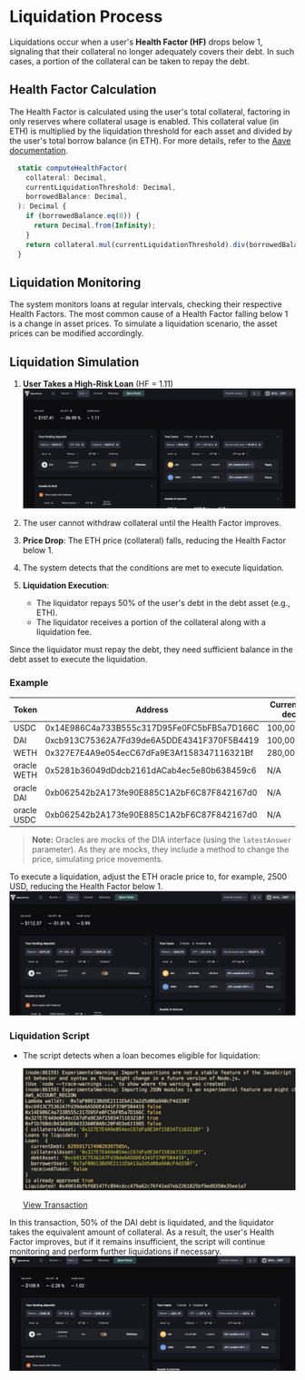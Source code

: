 # Liquidation Process

Liquidations occur when a user's **Health Factor (HF)** drops below 1, signaling that their collateral no longer adequately covers their debt. In such cases, a portion of the collateral can be taken to repay the debt.

## Health Factor Calculation

The Health Factor is calculated using the user's total collateral, factoring in only reserves where collateral usage is enabled. This collateral value (in ETH) is multiplied by the liquidation threshold for each asset and divided by the user's total borrow balance (in ETH). For more details, refer to the [Aave documentation](https://docs.aave.com/developers/guides/liquidations#how-is-health-factor-calculated).


```typescript
  static computeHealthFactor(
    collateral: Decimal,
    currentLiquidationThreshold: Decimal,
    borrowedBalance: Decimal,
  ): Decimal {
    if (borrowedBalance.eq(0)) {
      return Decimal.from(Infinity);
    }
    return collateral.mul(currentLiquidationThreshold).div(borrowedBalance);
  }
```

## Liquidation Monitoring

The system monitors loans at regular intervals, checking their respective Health Factors. The most common cause of a Health Factor falling below 1 is a change in asset prices. To simulate a liquidation scenario, the asset prices can be modified accordingly.

## Liquidation Simulation

1. **User Takes a High-Risk Loan** (HF = 1.11)
   ![Health Factor Scenario](./assets/health-factor-scenario.png)

2. The user cannot withdraw collateral until the Health Factor improves.

3. **Price Drop**: The ETH price (collateral) falls, reducing the Health Factor below 1.

4. The system detects that the conditions are met to execute liquidation.

5. **Liquidation Execution**:
   - The liquidator repays 50% of the user's debt in the debt asset (e.g., ETH).
   - The liquidator receives a portion of the collateral along with a liquidation fee.

Since the liquidator must repay the debt, they need sufficient balance in the debt asset to execute the liquidation.

### Example

| Token        | Address                                         | Current Price (8 decimals)   |
|--------------|-------------------------------------------------|------------------------------|
| USDC         | 0x14E986C4a733B555c317D95Fe0FC5bFB5a7D166C      | 100,000,000                  |
| DAI          | 0xcb913C75362A7Fd39de6A5DDE4341F370F5B4419      | 100,000,000                  |
| WETH         | 0x327E7E4A9e054ecC67dFa9E3Af158347116321Bf      | 280,000,000,000              |
| oracle WETH  | 0x5281b36049dDdcb2161dACab4ec5e80b638459c6      | N/A                          |
| oracle DAI   | 0xb062542b2A173fe90E885C1A2bF6C87F842167d0      | N/A                          |
| oracle USDC  | 0xb062542b2A173fe90E885C1A2bF6C87F842167d0      | N/A                          |

> **Note:** Oracles are mocks of the DIA interface (using the `latestAnswer` parameter). As they are mocks, they include a method to change the price, simulating price movements.

To execute a liquidation, adjust the ETH oracle price to, for example, 2500 USD, reducing the Health Factor below 1.  
![Health Factor Less Than 1](./assets/hf-lt-1.png)

### Liquidation Script

- The script detects when a loan becomes eligible for liquidation:

  ![Liquidation Detection](./assets/liquidation-detect.png)

  [View Transaction](https://bob-sepolia.explorer.gobob.xyz/tx/0x40bb211b59a3b6f26c88487974d2fe8650a1606abbcf366a490def8852c94850)

In this transaction, 50% of the DAI debt is liquidated, and the liquidator takes the equivalent amount of collateral. As a result, the user's Health Factor improves, but if it remains insufficient, the script will continue monitoring and perform further liquidations if necessary.  
![After Liquidation](./assets/after-liquidation.png)






